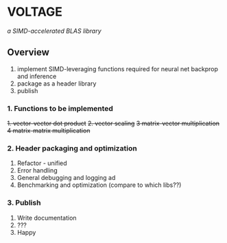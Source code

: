 # VOLTAGE 
*a SIMD-accelerated BLAS library*

## Overview
1. implement SIMD-leveraging functions required for neural net backprop and inference
2. package as a header library
3. publish

###  1. Functions to be implemented
~~1. vector-vector dot product~~
~~2. vector scaling~~
~~3 matrix-vector multiplication~~
~~4 matrix-matrix multiplication~~
### 2. Header packaging and optimization
1. Refactor - unified
2. Error handling
3. General debugging and logging ad
4. Benchmarking and optimization (compare to which libs??)
### 3. Publish
1. Write documentation
2. ???
3. Happy
